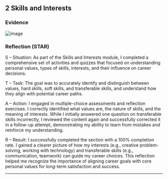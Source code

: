 ## 2️ Skills and Interests

###  Evidence
![image](https://github.com/user-attachments/assets/b6802fb3-17d6-4103-b59d-76d009951bf3)


###  Reflection (STAR)
S – Situation:
As part of the Skills and Interests module, I completed a comprehensive set of activities and quizzes that focused on understanding personal values, types of skills, interests, and their influence on career decisions.

T – Task:
The goal was to accurately identify and distinguish between values, hard skills, soft skills, and transferable skills, and understand how they align with potential career paths.

A – Action:
I engaged in multiple-choice assessments and reflection exercises. I correctly identified what values are, the nature of skills, and the meaning of interests. While I initially answered one question on transferable skills incorrectly, I reviewed the content again and successfully corrected it in a follow-up attempt, demonstrating my ability to learn from mistakes and reinforce my understanding.

R – Result:
I successfully completed the section with a 100% completion rate. I gained a clearer picture of how my interests (e.g., creative problem-solving, working with technology) and transferable skills (e.g., communication, teamwork) can guide my career choices. This reflection helped me recognize the importance of aligning career goals with core personal values for long-term satisfaction and success.

---
